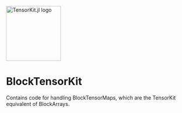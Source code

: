 <picture>
    <source media="(prefers-color-scheme: dark)" srcset="https://github.com/lkdvos/BlockTensorKit.jl/blob/master/docs/src/assets/logo.svg">
    <img alt="TensorKit.jl logo" src="https://github.com/lkdvos/BlockTensorKit.jl/blob/master/docs/src/assets/logo.svg" width="150">
</picture>

# BlockTensorKit

Contains code for handling BlockTensorMaps, which are the TensorKit equivalent of
BlockArrays.

